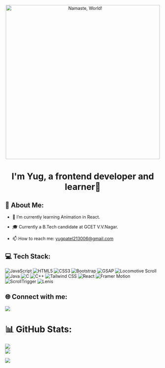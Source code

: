 <p align="center">
  <img src="https://user-images.githubusercontent.com/74038190/226190894-18e959ba-d458-4a94-ac44-790190f2a947.gif" alt="Namaste, World!" style="width: 500px; max-width: 100%; display: inline-block;"/>
</p>

<h1 align="center">I'm Yug, a frontend developer and learner🚀</h1>

<h2>💫 About Me:</h2>

- 🌱 I’m currently learning Animation in React.
  
- 🎓 Currently a B.Tech candidate at GCET V.V.Nagar.
  
- 📫 How to reach me: yugpatel213006@gmail.com

## 💻 Tech Stack:
![JavaScript](https://img.shields.io/badge/javascript-%23323330.svg?style=for-the-badge&logo=javascript&logoColor=%23F7DF1E) ![HTML5](https://img.shields.io/badge/html5-%23E34F26.svg?style=for-the-badge&logo=html5&logoColor=white) ![CSS3](https://img.shields.io/badge/css3-%231572B6.svg?style=for-the-badge&logo=css3&logoColor=white) ![Bootstrap](https://img.shields.io/badge/bootstrap-%23563D7C.svg?style=for-the-badge&logo=bootstrap&logoColor=white) ![GSAP](https://img.shields.io/badge/gsap-%2388CE02.svg?style=for-the-badge&logo=greensock&logoColor=white) ![Locomotive Scroll](https://img.shields.io/badge/locomotive%20scroll-%23000000.svg?style=for-the-badge&logoColor=white)
 ![Java](https://img.shields.io/badge/java-%23ED8B00.svg?style=for-the-badge&logo=java&logoColor=white) ![C](https://img.shields.io/badge/C%20language-%2300599C.svg?style=for-the-badge&logo=c&logoColor=white) ![C++](https://img.shields.io/badge/c++-%2300599C.svg?style=for-the-badge&logo=c%2B%2B&logoColor=white) ![Tailwind CSS](https://img.shields.io/badge/Tailwind%20CSS-%2338B2AC.svg?style=for-the-badge&logo=tailwind-css&logoColor=white) ![React](https://img.shields.io/badge/react-%2320232a.svg?style=for-the-badge&logo=react&logoColor=%2361DAFB) ![Framer Motion](https://img.shields.io/badge/framer%20motion-%23333.svg?style=for-the-badge&logo=framer&logoColor=white) ![ScrollTrigger](https://img.shields.io/badge/ScrollTrigger-%2388CE02.svg?style=for-the-badge&logo=greensock&logoColor=white) ![Lenis](https://img.shields.io/badge/lenis-%23000000.svg?style=for-the-badge&logoColor=white)




## 🌐 Connect with me:
<p align="left">

<a href = "https://x.com/yugpatel__"><img src="https://img.icons8.com/fluent/48/000000/twitter.png"/></a>

</p>
  
# 📊 GitHub Stats:
![](https://github-readme-stats.vercel.app/api?username=yugp21&theme=dark&hide_border=false&include_all_commits=false&count_private=false)<br/>
![](https://github-readme-streak-stats.herokuapp.com/?user=yugp21&theme=dark&hide_border=false)<br/>
  
  [![](https://visitcount.itsvg.in/api?id=yugp21&label=Profile%20Views&color=0&icon=4&pretty=true)](https://github-visitor-counter-pro.vercel.app)
  
</div>
